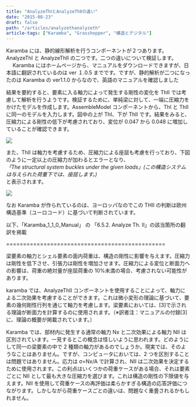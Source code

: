 ```yaml
---
title: "AnalyzeThⅠとAnalyzeThⅡの違い"
date: "2015-08-23"
draft: false
path: "/articles/analyzethanalyzeth"
article-tags: ["Karamba", "Grasshopper", "構造とデジタル"]
---
```


Karamba には、静的線形解析を行うコンポーネントが２つあります。AnalyzeThⅠ と AnalyzeThⅡ の二つです。二つの違いについて検証します。  
　 Karamba にはホームページから、マニュアルをダウンロードできますが、日本語に翻訳されているのは ver １.0.5 までです。ですが、静的解析が二つになったのは Karamba の ver1.1.0 からなので、英語のマニュアルを確認しました

結果を要約すると、要素に入る軸力によって発生する剛性の変化を ThⅡ では考慮して解析を行うようです。検証するために、単純梁に対して、一端に圧縮力をかけたモデルを作成します。AssembleModel コンポーネントから、ThⅠ と ThⅡ に同一のモデルを入力します。図中の上が ThⅠ、下が ThⅡ です。結果をみると、圧縮力による剛性の低下が考慮されており、変位が 0.047 から 0.048 に増加していることが確認できます。

[![](http://3.bp.blogspot.com/-sOqRbchbXKI/VdSfH0yAIGI/AAAAAAAAA0k/LqQGUwyVaCM/s400/%25E8%25A7%25A3%25E6%259E%2590%25E7%25B5%2590%25E6%259E%259C%25E3%2581%25AE%25E9%2581%2595%25E3%2581%2584.JPG)](http://3.bp.blogspot.com/-sOqRbchbXKI/VdSfH0yAIGI/AAAAAAAAA0k/LqQGUwyVaCM/s1600/%25E8%25A7%25A3%25E6%259E%2590%25E7%25B5%2590%25E6%259E%259C%25E3%2581%25AE%25E9%2581%2595%25E3%2581%2584.JPG)

また、ThⅡ は軸力を考慮するため、圧縮力による座屈も考慮を行っており、下図のように一定以上の圧縮力が加わるとエラーとなり、  
_「The structural system buckles under the given loads」(この構造システムは与えられた荷重下では、座屈します。)_  
と表示されます。

[![](http://3.bp.blogspot.com/-xUXjHBLlKR4/VdSfHzDD86I/AAAAAAAAA0g/qpqJoBpNuRY/s400/%25E5%25BA%25A7%25E5%25B1%2588%25E3%2582%2592%25E8%25A1%25A8%25E7%25A4%25BA.JPG)](http://3.bp.blogspot.com/-xUXjHBLlKR4/VdSfHzDD86I/AAAAAAAAA0g/qpqJoBpNuRY/s1600/%25E5%25BA%25A7%25E5%25B1%2588%25E3%2582%2592%25E8%25A1%25A8%25E7%25A4%25BA.JPG)

なお Karamba が作られているのは、ヨーロッパなのでこの THⅡ の判断は欧州構造基準（ユーロコード）に基づいて判断されています。

以下、「Karamba_1_1_0_Manual」 の 「6.5.2. Analyze Th. II」の該当箇所の翻訳を掲載

\===============================================

梁要素の軸力とシェル要素の面内荷重は、構造の剛性に影響を与えます。圧縮力は剛性を低下させ、引張力は剛性を増加させます。圧縮力による変位と断面力への影響は、荷重の絶対量が座屈荷重の 10%未満の場合、考慮されない可能性があります。

karamba では、AnalyzeThⅡ コンポーネントを使用することによって、軸力による二次効果を考慮することができます。これは微小変形の理論に基づいて、要素の幾何剛性行列を通じて軸力を考慮します。梁要素においては、\[3\]で示される理論が断面力を計算するのに使用されます。（※訳者注：マニュアルの付録\[3\]に、理論の概要が掲載されています。）

Karamba では、部材内に発生する通常の軸力 Nx と二次効果による軸力 NⅡ は区別されています。一見するとこの概念は怪しいように思われます。どのようにして同一の梁要素の中で 2 種類の軸力があるのでしょうか。現実では、そのようなことはありません。ですが、コンピュータにおいては、2 つを区別することは問題ではありません。応力は σ=Nx/A で計算され、NⅡ は二次効果を決定するために使用されます。この利点はいくつかの荷重ケースがある場合、それは要素ごとに NⅡ として最も大きな圧縮力を選びます。これは構造の剛性の下限値を与えます。NⅡ を使用して荷重ケースの再評価は柔らかすぎる構造の応答評価につながります。しかしながら荷重ケースごとの違いは、問題なく重畳されるかもしれません。
